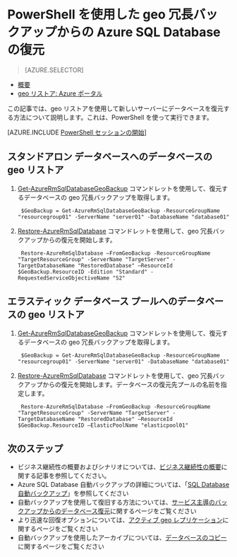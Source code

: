 <properties
    pageTitle="geo 冗長バックアップからの Azure SQL Database 復元 (PowerShell) | Microsoft Azure"
    description="geo 冗長バックアップから新しいサーバーに Azure SQL Database を復元します"
    services="sql-database"
    documentationCenter=""
    authors="stevestein"
    manager="jhubbard"
    editor=""/>

<tags
    ms.service="sql-database"
    ms.devlang="NA"
    ms.topic="article"
    ms.tgt_pltfrm="powershell"
    ms.workload="NA"
    ms.date="07/17/2016"
    ms.author="sstein"/>

# PowerShell を使用した geo 冗長バックアップからの Azure SQL Database の復元


> [AZURE.SELECTOR]
- [概要](sql-database-recovery-using-backups.md)
- [geo リストア: Azure ポータル](sql-database-geo-restore-portal.md)

この記事では、geo リストアを使用して新しいサーバーにデータベースを復元する方法について説明します。これは、PowerShell を使って実行できます。

[AZURE.INCLUDE [PowerShell セッションの開始](../../includes/sql-database-powershell.md)]

## スタンドアロン データベースへのデータベースの geo リストア

1. [Get-AzureRmSqlDatabaseGeoBackup](https://msdn.microsoft.com/library/azure/mt693388.aspx) コマンドレットを使用して、復元するデータベースの geo 冗長バックアップを取得します。

        $GeoBackup = Get-AzureRmSqlDatabaseGeoBackup -ResourceGroupName "resourcegroup01" -ServerName "server01" -DatabaseName "database01"

2. [Restore-AzureRmSqlDatabase](https://msdn.microsoft.com/library/azure/mt693390.aspx) コマンドレットを使用して、geo 冗長バックアップからの復元を開始します。

        Restore-AzureRmSqlDatabase –FromGeoBackup -ResourceGroupName "TargetResourceGroup" -ServerName "TargetServer" -TargetDatabaseName "RestoredDatabase" –ResourceId $GeoBackup.ResourceID -Edition "Standard" -RequestedServiceObjectiveName "S2"


## エラスティック データベース プールへのデータベースの geo リストア

1. [Get-AzureRmSqlDatabaseGeoBackup](https://msdn.microsoft.com/library/azure/mt693388.aspx) コマンドレットを使用して、復元するデータベースの geo 冗長バックアップを取得します。

        $GeoBackup = Get-AzureRmSqlDatabaseGeoBackup -ResourceGroupName "resourcegroup01" -ServerName "server01" -DatabaseName "database01"

2. [Restore-AzureRmSqlDatabase](https://msdn.microsoft.com/library/azure/mt693390.aspx) コマンドレットを使用して、geo 冗長バックアップからの復元を開始します。データベースの復元先プールの名前を指定します。

        Restore-AzureRmSqlDatabase –FromGeoBackup -ResourceGroupName "TargetResourceGroup" -ServerName "TargetServer" -TargetDatabaseName "RestoredDatabase" –ResourceId $GeoBackup.ResourceID –ElasticPoolName "elasticpool01"  


## 次のステップ

- ビジネス継続性の概要およびシナリオについては、[ビジネス継続性の概要](sql-database-business-continuity.md)に関する記事を参照してください。
- Azure SQL Database 自動バックアップの詳細については、「[SQL Database 自動バックアップ](sql-database-automated-backups.md)」を参照してください
- 自動バックアップを使用して復旧する方法については、[サービス主導のバックアップからのデータベース復元](sql-database-recovery-using-backups.md)に関するページをご覧ください
- より迅速な回復オプションについては、[アクティブ geo レプリケーション](sql-database-geo-replication-overview.md)に関するページをご覧ください
- 自動バックアップを使用したアーカイブについては、[データベースのコピー](sql-database-copy.md)に関するページをご覧ください

<!---HONumber=AcomDC_0803_2016-->